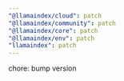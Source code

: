 ```yaml
---
"@llamaindex/cloud": patch
"@llamaindex/community": patch
"@llamaindex/core": patch
"@llamaindex/env": patch
"llamaindex": patch
---
```


chore: bump version
